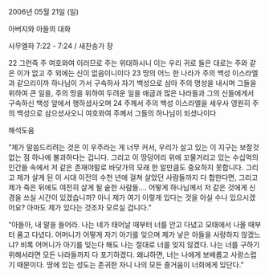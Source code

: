 2006년 05월 21일 (일)

아버지와 아들의 대화



사무엘하 7:22 - 7:24 / 새찬송가  장


22 그런즉 주 여호와여 이러므로 주는 위대하시니 이는 우리 귀로 들은 대로는 주와 같은 이가 없고 주 외에는 신이 없음이니이다 23 땅의 어느 한 나라가 주의 백성 이스라엘과 같으리이까 하나님이 가서 구속하사 자기 백성으로 삼아 주의 명성을 내시며 그들을 위하여 큰 일을, 주의 땅을 위하여 두려운 일을 애굽과 많은 나라들과 그의 신들에게서 구속하신 백성 앞에서 행하셨사오며 24 주께서 주의 백성 이스라엘을 세우사 영원히 주의 백성으로 삼으셨사오니 여호와여 주께서 그들의 하나님이 되셨나이다

해석도움





”제가 말씀드리려는 것은 이 우주라는 게 너무 커서, 우리가 살고 있는 이 지구는 보잘것없는 점 하나에 불과하다는 겁니다. 그리고 이 땅덩어리 위에 꼬물거리고 있는 수십억의 인간들 속에서 저 같은 존재야말로 바닷가의 모래 한 알만큼도 중요하지 못합니다. 그리고 제가 살게 된 이 시대 이전의 수천 년에 걸쳐 살았던 사람들까지 다 합한다면, 그리고 제가 죽은 뒤에도 여전히 살게 될 숱한 사람들…. 어떻게 하나님께서 저 같은 것에게 신경을 쓰실 시간이 있겠습니까? 아니 제가 여기 이렇게 있다는 것을 아실 수나 있으시겠어요? 아마도 제가 있다는 것조차 모르실 겁니다.”

“아들아, 내 말을 들어라. 나는 네가 태어날 때부터 너를 안고 다녔고 모태에서 나올 때부터 품고 다녔다. 어머니가 어떻게 자기 아기를 잊으며 제가 낳은 아들을 사랑하지 않겠느냐? 비록 어머니가 아기를 잊는다 해도 나는 절대로 너를 잊지 않겠다. 나는 너를 구하기 위해서라면 모든 나라들까지 다 포기하겠다. 왜냐하면, 너는 나에게 보배롭고 사랑스럽기 때문이다. 땅에 있는 성도는 존귀한 자니 나의 모든 즐거움이 너희에게 있단다.”